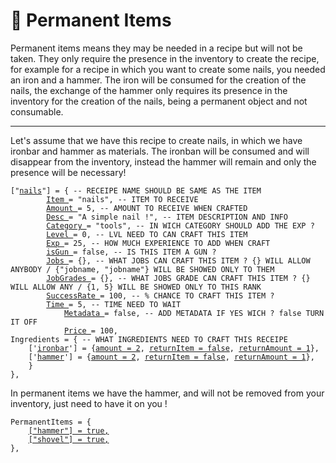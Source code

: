 # 📃 Permanent Items

Permanent items means they may be needed in a recipe but will not be taken. They only require the presence in the inventory to create the recipe, for example for a recipe in which you want to create some nails, you needed an iron and a hammer. The iron will be consumed for the creation of the nails, the exchange of the hammer only requires its presence in the inventory for the creation of the nails, being a permanent object and not consumable.

***

Let's assume that we have this recipe to create nails, in which we have ironbar and hammer as materials. The ironban will be consumed and will disappear from the inventory, instead the hammer will remain and only the presence will be necessary!

<pre class="language-lua" data-overflow="wrap"><code class="lang-lua">["<a data-footnote-ref href="#user-content-fn-1">nails</a>"] = { -- RECEIPE NAME SHOULD BE SAME AS THE ITEM
		<a data-footnote-ref href="#user-content-fn-2">Item </a>= "nails", -- ITEM TO RECEIVE
		<a data-footnote-ref href="#user-content-fn-3">Amount </a>= 5, -- AMOUNT TO RECEIVE WHEN CRAFTED
		<a data-footnote-ref href="#user-content-fn-4">Desc </a>= "A simple nail !", -- ITEM DESCRIPTION AND INFO
		<a data-footnote-ref href="#user-content-fn-5">Category </a>= "tools", -- IN WICH CATEGORY SHOULD ADD THE EXP ?
		<a data-footnote-ref href="#user-content-fn-6">Level </a>= 0, -- LVL NEED TO CAN CRAFT THIS ITEM
		<a data-footnote-ref href="#user-content-fn-7">Exp </a>= 25, -- HOW MUCH EXPERIENCE TO ADD WHEN CRAFT
		<a data-footnote-ref href="#user-content-fn-8">isGun </a>= false, -- IS THIS ITEM A GUN ?
		<a data-footnote-ref href="#user-content-fn-9">Jobs </a>= {}, -- WHAT JOBS CAN CRAFT THIS ITEM ? {} WILL ALLOW ANYBODY / {"jobname, "jobname"} WILL BE SHOWED ONLY TO THEM
		<a data-footnote-ref href="#user-content-fn-10">JobGrades </a>= {}, -- WHAT JOBS GRADE CAN CRAFT THIS ITEM ? {} WILL ALLOW ANY / {1, 5} WILL BE SHOWED ONLY TO THIS RANK
		<a data-footnote-ref href="#user-content-fn-11">SuccessRate </a>= 100, -- % CHANCE TO CRAFT THIS ITEM ?
		<a data-footnote-ref href="#user-content-fn-12">Time </a>= 5, -- TIME NEED TO WAIT
        	<a data-footnote-ref href="#user-content-fn-13">Metadata </a>= false, -- ADD METADATA IF YES WICH ? false TURN IT OFF
        	<a data-footnote-ref href="#user-content-fn-14">Price </a>= 100,
Ingredients = { -- WHAT INGREDIENTS NEED TO CRAFT THIS RECEIPE
	['<a data-footnote-ref href="#user-content-fn-15">ironbar</a>'] = {<a data-footnote-ref href="#user-content-fn-16">amount = 2</a>, <a data-footnote-ref href="#user-content-fn-17">returnItem = false</a>, <a data-footnote-ref href="#user-content-fn-18">returnAmount = 1</a>},
	['<a data-footnote-ref href="#user-content-fn-19">hammer</a>'] = {<a data-footnote-ref href="#user-content-fn-20">amount = 2</a>, <a data-footnote-ref href="#user-content-fn-21">returnItem = false</a>, <a data-footnote-ref href="#user-content-fn-22">returnAmount = 1</a>},
	}
},   
</code></pre>

In permanent items we have the hammer, and will not be removed from your inventory, just need to have it on you !

<pre class="language-lua" data-overflow="wrap"><code class="lang-lua">PermanentItems = {
    <a data-footnote-ref href="#user-content-fn-23">["hammer"] = true,</a>
    <a data-footnote-ref href="#user-content-fn-24">["shovel"] = true,</a>
}, 
</code></pre>

[^1]: Items to be crafter and receipe name !

[^2]: Item to receive when craft finish !

[^3]: How many to receive

[^4]: Description of the item to show in the book !

[^5]: From wich category is this item ?

[^6]: From wich level can be crafted ?

[^7]: How many EXP to give when craft finish ?

[^8]: Is a gun or item ?

[^9]: Block this receipe for some jobs ?

[^10]: Block this receipe for some grades of jobs ?

[^11]: Success to finish the craft

[^12]: How many seconds to wait ?

[^13]: Choice metadata for this item.

[^14]: Need to pay for this receipe ?

[^15]: Item to take !

[^16]: Amount to take

[^17]: What item should return? item/false

[^18]: Amount the of the returned item !

[^19]: Item to take !

[^20]: Amount to take

[^21]: What item should return? item/false

[^22]: Amount the of the returned item !

[^23]: \["ITEM"] = true/false

[^24]: \["ITEM"] = true/false
